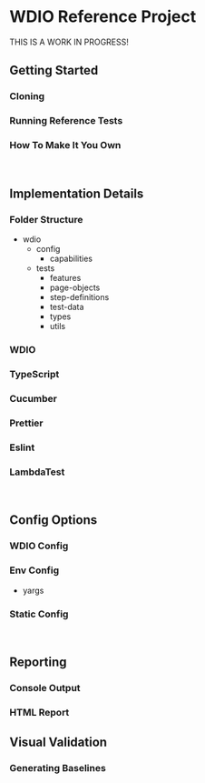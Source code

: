 # WDIO Reference Project

THIS IS A WORK IN PROGRESS!

## Getting Started

### Cloning

### Running Reference Tests

### How To Make It You Own

<br>

## Implementation Details

### Folder Structure
- wdio
  - config
    - capabilities
  - tests
    - features
    - page-objects
    - step-definitions
    - test-data
    - types
    - utils

### WDIO

### TypeScript

### Cucumber

### Prettier

### Eslint

### LambdaTest

<br>

## Config Options

### WDIO Config

### Env Config
- yargs

### Static Config

<br>

## Reporting

### Console Output

### HTML Report

## Visual Validation

### Generating Baselines

